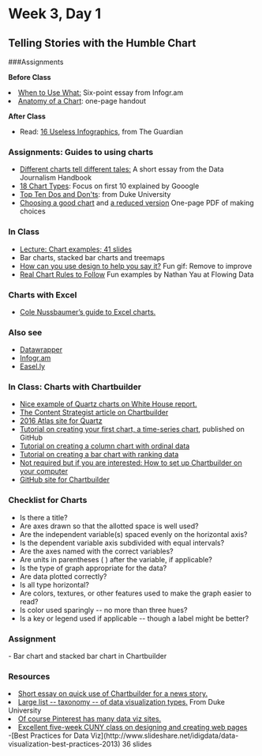 # Week 3, Day 1 

<h2>Telling Stories with the Humble Chart</h2>

###Assignments

**Before Class**

<li><a href="https://tutorials.infogr.am/finding-the-data/the-basics-of-data-visualization/">When to Use What:</a> Six-point essay from Infogr.am</li>
<li><a href="http://www.lamivo.com/tipsheets/anatomy_chart.pdf">Anatomy of a Chart</a>: one-page handout</li>


**After Class**

- Read: [16 Useless Infographics](http://www.theguardian.com/news/datablog/gallery/2013/aug/01/16-useless-infographics), from The Guardian

<h3>Assignments: Guides to using charts</h3>
<ul>


<li><a href="http://datajournalismhandbook.org/1.0/en/delivering_data_6.html">Different charts tell different tales:</a> A short essay from the Data Journalism Handbook</li>
<li><a href="https://support.google.com/docs/answer/190718?rd=1">18 Chart Types</a>: Focus on first 10 explained by Gooogle</li>
<li><a href=http://guides.library.duke.edu/datavis/topten>Top Ten Dos and Don'ts</a>: from Duke University</l1>
<li><a href="http://extremepresentation.typepad.com/files/choosing-a-good-chart-09.pdf">Choosing a good chart</a> and <a href="http://kpq.github.io/sherp-31/assets/lectures/charts-reduced.pdf">a reduced version</a> One-page PDF of making choices</li>
</ul>

<h3>In Class</h3>
<ul>
<li><a href="http://kpq.github.io/sherp-31/assets/lectures/chartexamples.pdf">Lecture: Chart examples; 41 slides</a></li>
<li>Bar charts, stacked bar charts and treemaps</li>
<li><a href="http://i.imgur.com/RzYaLZg.gif">How can you use design to help you say it?</a> Fun gif: Remove to improve</li>
<li><a href="http://flowingdata.com/2015/08/11/real-chart-rules-to-follow/">Real Chart Rules to Follow</a> Fun examples by Nathan Yau at Flowing Data</li>
</ul>

<h3>Charts with Excel</h3>
<ul>
<li><a href="http://www.storytellingwithdata.com/2011/11/how-to-do-it-in-excel.html">Cole Nussbaumer&rsquo;s guide to Excel charts.</a></li>
</ul>

<h3>Also see</h3>
<ul>
<li><a href="http://datawrapper.de/">Datawrapper</a></li>
<li><a href="https://tutorials.infogr.am">Infogr.am</a></li>
<li><a href="https://easel.ly">Easel.ly</a></li>
</ul>

<h3>In Class: Charts with Chartbuilder</h3>
<ul>
<li><a href="http://qz.com/278681/all-yes-all-the-charts-from-the-white-house-report-on-millennials/?wpisrc=nl-wonkbk&wpmm=1">Nice example of Quartz charts on White House report.
<li><a href="https://contently.com/strategist/2013/10/28/chartbuilder-will-make-you-feel-like-a-graphics-god-but-wont-make-you-jump-off-a-roof-into-a-swimming-pool/">The Content Strategist article on Chartbuilder</a></li>
<li><a href="https://www.theatlas.com/charts/new">2016 Atlas site for Quartz
<li><a href="https://github.com/Quartz/Chartbuilder/blob/master/tutorials/basic-chart.md">Tutorial on creating your first chart, a time-series chart<a>, published on GitHub</li>
<li><a href="https://github.com/Quartz/Chartbuilder/blob/master/tutorials/column-chart-ordinal-data.md">Tutorial on creating a column chart with ordinal data</a></li>
<li><a href="https://github.com/Quartz/Chartbuilder/blob/master/tutorials/bar-chart-with-ranking-data.md">Tutorial on creating a bar chart with ranking data</a></li>
<li><a href="http://www.poynter.org/how-tos/220572/how-to-use-chartbuilder-to-make-simple-graphics-fast/">Not required but if you are interested: How to set up Chartbuilder on your computer<a></li>
<li><a href="https://github.com/Quartz/Chartbuilder">GitHub site for Chartbuilder</a></li>
</ul>

<h3>Checklist for Charts</h3>

- Is there a title?
- Are axes drawn so that the allotted space is well used?
- Are the independent variable(s) spaced evenly on the horizontal axis?
- Is the dependent variable axis subdivided with equal intervals?
- Are the axes named with the correct variables?
- Are units in parentheses ( ) after the variable, if applicable?
- Is the type of graph appropriate for the data?
- Are data plotted correctly?
- Is all type horizontal?
- Are colors, textures, or other features used to make the graph easier to read?
- Is color used sparingly -- no more than three hues?
- Is a key or legend used if applicable -- though a label might be better?

<h3>Assignment</h3>
- Bar chart and stacked bar chart in Chartbuilder

<h3>Resources</h3>

<li><a href="http://journalistsresource.org/tip-sheets/research/dataset-digest-data-gov-chartbuilder-quick-lesson">Short essay on quick use of Chartbuilder for a news story.</a></li>
<li><a href="http://guides.library.duke.edu/datavis/vis_types">Large list -- taxonomy -- of data visualization types.</a> From Duke University</li>
<li><a href="https://www.pinterest.com/explore/data-visualization-tools/">Of course Pinterest has many data viz sites.</a></li>
<li><a href="http://lenagroeger.github.io/design/">Excellent five-week CUNY class on designing and creating web pages</a></li>
-[Best Practices for Data Viz](http://www.slideshare.net/idigdata/data-visualization-best-practices-2013) 36 slides


